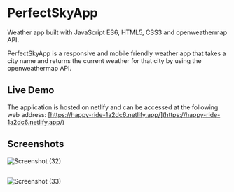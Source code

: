 # PerfectSkyApp
Weather app built with JavaScript ES6, HTML5, CSS3 and openweathermap API.

PerfectSkyApp is a responsive and mobile friendly weather app that takes a city name and returns the current weather for that city by using the openweathermap API.

## Live Demo

The application is hosted on netlify and can be accessed at the following web address: [https://happy-ride-1a2dc6.netlify.app/](https://happy-ride-1a2dc6.netlify.app/)

## Screenshots

![Screenshot (32)](https://user-images.githubusercontent.com/71195337/106392861-cfbc6380-63c1-11eb-8353-2e403d012702.png)

## 

![Screenshot (33)](https://user-images.githubusercontent.com/71195337/106392889-e8c51480-63c1-11eb-9d45-71e80dff7997.png)




